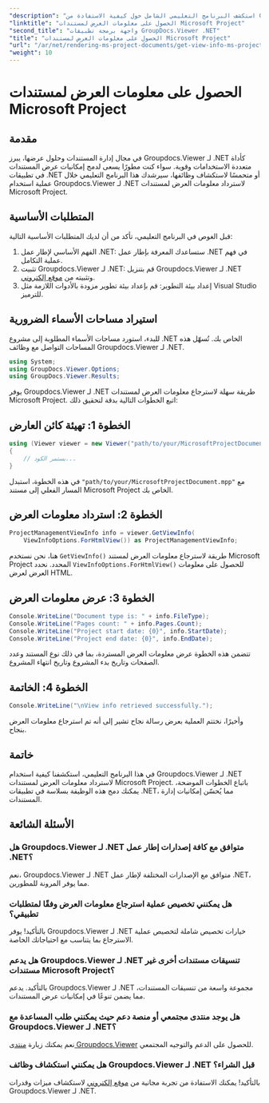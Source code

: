 ```yaml
---
"description": "استكشف البرنامج التعليمي الشامل حول كيفية الاستفادة من Groupdocs.Viewer لـ .NET لاسترداد معلومات العرض لمستندات Microsoft Project بسهولة."
"linktitle": "الحصول على معلومات العرض لمستندات Microsoft Project"
"second_title": "واجهة برمجة تطبيقات GroupDocs.Viewer .NET"
"title": "الحصول على معلومات العرض لمستندات Microsoft Project"
"url": "/ar/net/rendering-ms-project-documents/get-view-info-ms-project/"
"weight": 10
---
```


# الحصول على معلومات العرض لمستندات Microsoft Project

## مقدمة
في مجال إدارة المستندات وحلول عرضها، يبرز Groupdocs.Viewer لـ .NET كأداة متعددة الاستخدامات وقوية. سواء كنت مطورًا يسعى لدمج إمكانيات عرض المستندات في تطبيقات .NET أو متحمسًا لاستكشاف وظائفها، سيرشدك هذا البرنامج التعليمي خلال عملية استخدام Groupdocs.Viewer لـ .NET لاسترداد معلومات العرض لمستندات Microsoft Project.
## المتطلبات الأساسية
قبل الغوص في البرنامج التعليمي، تأكد من أن لديك المتطلبات الأساسية التالية:
1. الفهم الأساسي لإطار عمل .NET: ستساعدك المعرفة بإطار عمل .NET في فهم عملية التكامل.
2. تثبيت Groupdocs.Viewer لـ .NET: قم بتنزيل Groupdocs.Viewer لـ .NET وتثبيته من [موقع إلكتروني](https://releases.groupdocs.com/viewer/net/).
3. إعداد بيئة التطوير: قم بإعداد بيئة تطوير مزودة بالأدوات اللازمة مثل Visual Studio للترميز.

## استيراد مساحات الأسماء الضرورية
للبدء، استورد مساحات الأسماء المطلوبة إلى مشروع .NET الخاص بك. تُسهّل هذه المساحات التواصل مع وظائف Groupdocs.Viewer لـ .NET.

```csharp
using System;
using GroupDocs.Viewer.Options;
using GroupDocs.Viewer.Results;
```

يوفر Groupdocs.Viewer لـ .NET طريقة سهلة لاسترجاع معلومات العرض لمستندات Microsoft Project. اتبع الخطوات التالية بدقة لتحقيق ذلك:
## الخطوة 1: تهيئة كائن العارض
```csharp
using (Viewer viewer = new Viewer("path/to/your/MicrosoftProjectDocument.mpp"))
{
    // يستمر الكود...
}
```
في هذه الخطوة، استبدل `"path/to/your/MicrosoftProjectDocument.mpp"` مع المسار الفعلي إلى مستند Microsoft Project الخاص بك.
## الخطوة 2: استرداد معلومات العرض
```csharp
ProjectManagementViewInfo info = viewer.GetViewInfo(
    ViewInfoOptions.ForHtmlView()) as ProjectManagementViewInfo;
```
هنا، نحن نستخدم `GetViewInfo()` طريقة لاسترجاع معلومات العرض لمستند Microsoft Project المحدد. نحدد `ViewInfoOptions.ForHtmlView()` للحصول على معلومات العرض لعرض HTML.
## الخطوة 3: عرض معلومات العرض
```csharp
Console.WriteLine("Document type is: " + info.FileType);
Console.WriteLine("Pages count: " + info.Pages.Count);
Console.WriteLine("Project start date: {0}", info.StartDate);
Console.WriteLine("Project end date: {0}", info.EndDate);
```
تتضمن هذه الخطوة عرض معلومات العرض المستردة، بما في ذلك نوع المستند وعدد الصفحات وتاريخ بدء المشروع وتاريخ انتهاء المشروع.
## الخطوة 4: الخاتمة
```csharp
Console.WriteLine("\nView info retrieved successfully.");
```
وأخيرًا، نختتم العملية بعرض رسالة نجاح تشير إلى أنه تم استرجاع معلومات العرض بنجاح.

## خاتمة
في هذا البرنامج التعليمي، استكشفنا كيفية استخدام Groupdocs.Viewer لـ .NET لاسترداد معلومات العرض لمستندات Microsoft Project. باتباع الخطوات الموضحة، يمكنك دمج هذه الوظيفة بسلاسة في تطبيقات .NET، مما يُحسّن إمكانيات إدارة المستندات.
## الأسئلة الشائعة

### هل Groupdocs.Viewer لـ .NET متوافق مع كافة إصدارات إطار عمل .NET؟

نعم، Groupdocs.Viewer لـ .NET متوافق مع الإصدارات المختلفة لإطار عمل .NET، مما يوفر المرونة للمطورين.

### هل يمكنني تخصيص عملية استرجاع معلومات العرض وفقًا لمتطلبات تطبيقي؟

بالتأكيد! يوفر Groupdocs.Viewer لـ .NET خيارات تخصيص شاملة لتخصيص عملية الاسترجاع بما يتناسب مع احتياجاتك الخاصة.

### هل يدعم Groupdocs.Viewer لـ .NET تنسيقات مستندات أخرى غير مستندات Microsoft Project؟

بالتأكيد. يدعم Groupdocs.Viewer لـ .NET مجموعة واسعة من تنسيقات المستندات، مما يضمن تنوعًا في إمكانيات عرض المستندات.

### هل يوجد منتدى مجتمعي أو منصة دعم حيث يمكنني طلب المساعدة مع Groupdocs.Viewer لـ .NET؟

نعم يمكنك زيارة [منتدى Groupdocs.Viewer](https://forum.groupdocs.com/c/viewer/9) للحصول على الدعم والتوجيه المجتمعي.

### هل يمكنني استكشاف وظائف Groupdocs.Viewer لـ .NET قبل الشراء؟

بالتأكيد! يمكنك الاستفادة من تجربة مجانية من [موقع إلكتروني](https://releases.groupdocs.com/) لاستكشاف ميزات وقدرات Groupdocs.Viewer لـ .NET.